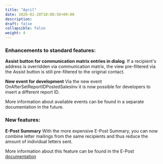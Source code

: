 ```yaml
---
title: "April"
date: 2020-02-28T10:08:56+09:00
description: 
draft: false
collapsible: false
weight: 4
---
```

### Enhancements to standard features:

**Assist button for communication matrix entries in dialog**.
If a recipient's address is overridden via communication matrix, the view pre-filtered via the Assist button is still pre-filtered to the original contact.

**New event for development**
Via the new event OnAfterSetReportIDPostedSalesInv it is now possible for developers to insert a different report ID.

More information about available events can be found in a separate documentation in the future.

### New features:

**E-Post Summary**
With the more expensive E-Post Summary, you can now combine letter mailings from the same recipients and thus reduce the amount of individual letters sent.

More information about this feature can be found in the E-Post [documentation](/en-en/connectornav/epost/)